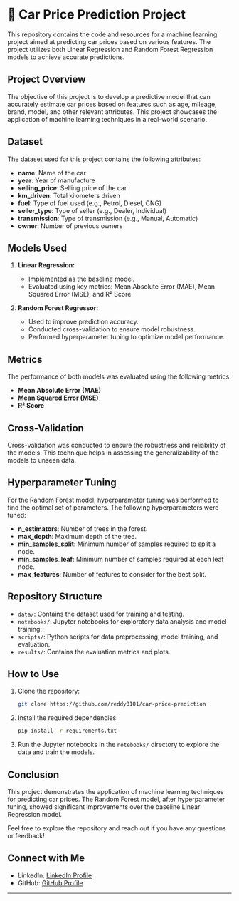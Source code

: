 

# 🚗 Car Price Prediction Project

This repository contains the code and resources for a machine learning project aimed at predicting car prices based on various features. The project utilizes both Linear Regression and Random Forest Regression models to achieve accurate predictions.

## Project Overview

The objective of this project is to develop a predictive model that can accurately estimate car prices based on features such as age, mileage, brand, model, and other relevant attributes. This project showcases the application of machine learning techniques in a real-world scenario.

## Dataset

The dataset used for this project contains the following attributes:
- **name**: Name of the car
- **year**: Year of manufacture
- **selling_price**: Selling price of the car
- **km_driven**: Total kilometers driven
- **fuel**: Type of fuel used (e.g., Petrol, Diesel, CNG)
- **seller_type**: Type of seller (e.g., Dealer, Individual)
- **transmission**: Type of transmission (e.g., Manual, Automatic)
- **owner**: Number of previous owners

## Models Used

1. **Linear Regression:**
   - Implemented as the baseline model.
   - Evaluated using key metrics: Mean Absolute Error (MAE), Mean Squared Error (MSE), and R² Score.

2. **Random Forest Regressor:**
   - Used to improve prediction accuracy.
   - Conducted cross-validation to ensure model robustness.
   - Performed hyperparameter tuning to optimize model performance.

## Metrics

The performance of both models was evaluated using the following metrics:
- **Mean Absolute Error (MAE)**
- **Mean Squared Error (MSE)**
- **R² Score**

## Cross-Validation

Cross-validation was conducted to ensure the robustness and reliability of the models. This technique helps in assessing the generalizability of the models to unseen data.

## Hyperparameter Tuning

For the Random Forest model, hyperparameter tuning was performed to find the optimal set of parameters. The following hyperparameters were tuned:
- **n_estimators**: Number of trees in the forest.
- **max_depth**: Maximum depth of the tree.
- **min_samples_split**: Minimum number of samples required to split a node.
- **min_samples_leaf**: Minimum number of samples required at each leaf node.
- **max_features**: Number of features to consider for the best split.

## Repository Structure

- `data/`: Contains the dataset used for training and testing.
- `notebooks/`: Jupyter notebooks for exploratory data analysis and model training.
- `scripts/`: Python scripts for data preprocessing, model training, and evaluation.
- `results/`: Contains the evaluation metrics and plots.

## How to Use

1. Clone the repository:
   ```bash
   git clone https://github.com/reddy0101/car-price-prediction
   ```

2. Install the required dependencies:
   ```bash
   pip install -r requirements.txt
   ```

3. Run the Jupyter notebooks in the `notebooks/` directory to explore the data and train the models.

## Conclusion

This project demonstrates the application of machine learning techniques for predicting car prices. The Random Forest model, after hyperparameter tuning, showed significant improvements over the baseline Linear Regression model. 

Feel free to explore the repository and reach out if you have any questions or feedback!

## Connect with Me

- LinkedIn: [LinkedIn Profile](https://www.linkedin.com/in/shakala-vengala-reddy-52aba5288)
- GitHub: [GitHub Profile](https://github.com/reddy0101)

---
